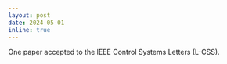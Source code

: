```yaml
---
layout: post
date: 2024-05-01
inline: true
---
```


One paper accepted to the IEEE Control Systems Letters (L-CSS).
